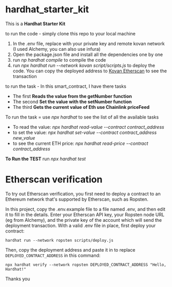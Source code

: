 # hardhat_starter_kit

This is a **Hardhat Starter Kit**

to run the code - simply clone this repo to your local machine

1. In the .env file, replace with your private key and remote kovan network (I used Alchemy, you can also use infura)
2. Open the package.json file and install all the dependencies one by one
3. run *np hardhat compile* to compile the code
4. run *npx hardhat run --network kovan script/scripts.js* to deploy the code. You can copy the deployed address to [Kovan Etherscan](https://kovan.etherscan.io) to see the transaction

to run the task - In this smart_contract, I have there tasks
- The first **Reads the value from the getNumber function**
- The second **Set the value with the setNumber function**
- The third **Gets the current value of Eth use Chainlink priceFeed**

To run the task = use *npx hardhat* to see the list of all the available tasks
- To read the value: *npx hardhat read-value --contract contract_address*
- to set the value: *npx hardhat set-value --contract contract_address new_value*
- to see the current ETH price: *npx hardhat read-price --contract contract_address*

**To Run the TEST**
run *npx hardhat test*


# Etherscan verification

To try out Etherscan verification, you first need to deploy a contract to an Ethereum network that's supported by Etherscan, such as Ropsten.

In this project, copy the .env.example file to a file named .env, and then edit it to fill in the details. Enter your Etherscan API key, your Ropsten node URL (eg from Alchemy), and the private key of the account which will send the deployment transaction. With a valid .env file in place, first deploy your contract:

```shell
hardhat run --network ropsten scripts/deploy.js
```

Then, copy the deployment address and paste it in to replace `DEPLOYED_CONTRACT_ADDRESS` in this command:


```shell
npx hardhat verify --network ropsten DEPLOYED_CONTRACT_ADDRESS "Hello, Hardhat!"
```


Thanks you
